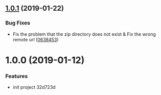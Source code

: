 ## [1.0.1](https://github.com/n0rv1n/chrome-devtools-frontend-downloader/compare/v1.0.0...v1.0.1) (2019-01-22)


### Bug Fixes

* Fix the problem that the zip directory does not exist & Fix the wrong remote url ([0638453](https://github.com/n0rv1n/chrome-devtools-frontend-downloader/commit/0638453))



# 1.0.0 (2019-01-12)


### Features

* init project 32d723d



